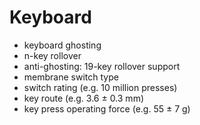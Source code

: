 # Keyboard

- keyboard ghosting
- n-key rollover
- anti-ghosting: 19-key rollover support
- membrane switch type
- switch rating (e.g. 10 million presses)
- key route (e.g. 3.6 ± 0.3 mm)
- key press operating force (e.g. 55 ± 7 g)
